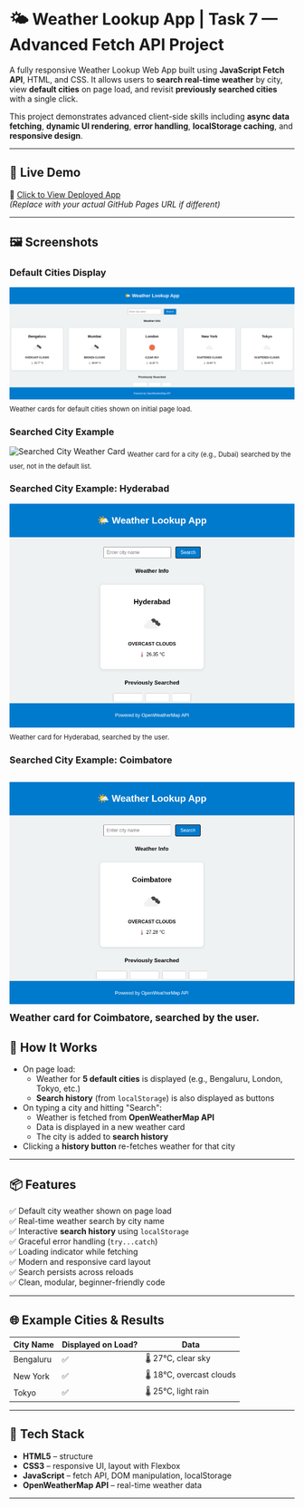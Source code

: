 # 🌤️ Weather Lookup App | Task 7 — Advanced Fetch API Project

A fully responsive Weather Lookup Web App built using **JavaScript Fetch API**, HTML, and CSS. It allows users to **search real-time weather** by city, view **default cities** on page load, and revisit **previously searched cities** with a single click.

This project demonstrates advanced client-side skills including **async data fetching**, **dynamic UI rendering**, **error handling**, **localStorage caching**, and **responsive design**.

---

## 🚀 Live Demo

🔗 [Click to View Deployed App](https://7chethan007.github.io/Task-7-WeatherApp/)  
_(Replace with your actual GitHub Pages URL if different)_

---

## 🖼️ Screenshots

### Default Cities Display

![Default Cities Weather Cards](assets/default-cities.png)
<sub>Weather cards for default cities shown on initial page load.</sub>

### Searched City Example

![Searched City Weather Card](assets/searched-city.png)
<sub>Weather card for a city (e.g., Dubai) searched by the user, not in the default list.</sub>
### Searched City Example: Hyderabad

![Searched City Weather Card - Hyderabad](assets/searched-city1.png)
<sub>Weather card for Hyderabad, searched by the user.</sub>

### Searched City Example: Coimbatore

![Searched City Weather Card - Coimbatore](assets/searched-city2.png)
<sub>Weather card for Coimbatore, searched by the user.</sub>
---

## 🧠 How It Works

- On page load:
    - Weather for **5 default cities** is displayed (e.g., Bengaluru, London, Tokyo, etc.)
    - **Search history** (from `localStorage`) is also displayed as buttons
- On typing a city and hitting "Search":
    - Weather is fetched from **OpenWeatherMap API**
    - Data is displayed in a new weather card
    - The city is added to **search history**
- Clicking a **history button** re-fetches weather for that city

---

## 📦 Features

✅ Default city weather shown on page load  
✅ Real-time weather search by city name  
✅ Interactive **search history** using `localStorage`  
✅ Graceful error handling (`try...catch`)  
✅ Loading indicator while fetching  
✅ Modern and responsive card layout  
✅ Search persists across reloads  
✅ Clean, modular, beginner-friendly code

---

## 🌐 Example Cities & Results

| City Name    | Displayed on Load? | Data |
|--------------|--------------------|------|
| Bengaluru    | ✅                 | 🌡️ 27°C, clear sky |
| New York     | ✅                 | 🌡️ 18°C, overcast clouds |
| Tokyo        | ✅                 | 🌡️ 25°C, light rain |

---

## 🧰 Tech Stack

- **HTML5** – structure
- **CSS3** – responsive UI, layout with Flexbox
- **JavaScript** – fetch API, DOM manipulation, localStorage
- **OpenWeatherMap API** – real-time weather data

---
